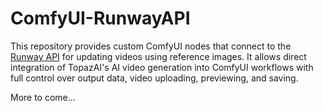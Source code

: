 # ComfyUI-RunwayAPI

This repository provides custom ComfyUI nodes that connect to the [Runway API](https://docs.dev.runwayml.com/api/) for updating videos using reference images. It allows direct integration of TopazAI's AI video generation into ComfyUI workflows with full control over output data, video uploading, previewing, and saving.

More to come...
